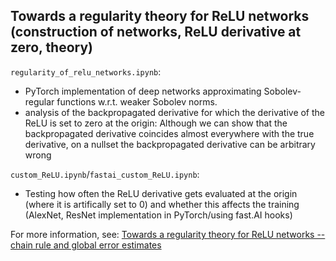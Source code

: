 ## Towards a regularity theory for ReLU networks (construction of networks, ReLU derivative at zero, theory) 

`regularity_of_relu_networks.ipynb`: 
* PyTorch implementation of deep networks approximating Sobolev-regular functions w.r.t. weaker Sobolev norms. 
* analysis of the backpropagated derivative for which the derivative of the ReLU is set to zero at the origin: Although we can show that the backpropagated derivative coincides almost everywhere with the true derivative, on a nullset the backpropagated derivative can be arbitrary wrong

`custom_ReLU.ipynb`/`fastai_custom_ReLU.ipynb`:
* Testing how often the ReLU derivative gets evaluated at the origin (where it is artifically set to 0) and whether this affects the training (AlexNet, ResNet implementation in PyTorch/using fast.AI hooks) 

For more information, see: [Towards a regularity theory for ReLU networks -- chain rule and global error estimates
](https://arxiv.org/abs/1905.04992)
